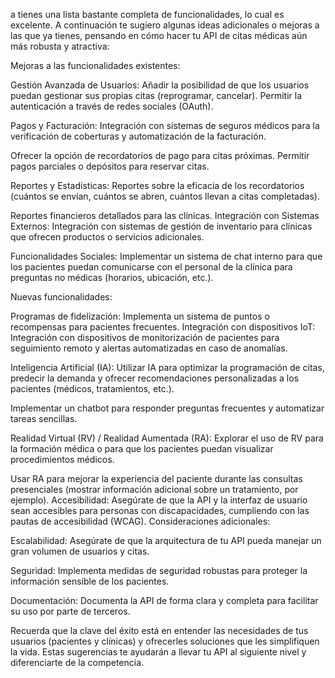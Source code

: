 a tienes una lista bastante completa de funcionalidades, lo cual es excelente. A continuación te sugiero algunas ideas adicionales o mejoras a las que ya tienes, pensando en cómo hacer tu API de citas médicas aún más robusta y atractiva:

Mejoras a las funcionalidades existentes:

Gestión Avanzada de Usuarios: Añadir la posibilidad de que los usuarios puedan gestionar sus propias citas (reprogramar, cancelar). Permitir la autenticación a través de redes sociales (OAuth).

Pagos y Facturación: Integración con sistemas de seguros médicos para la verificación de coberturas y automatización de la facturación.

Ofrecer la opción de recordatorios de pago para citas próximas. Permitir pagos parciales o depósitos para reservar citas.

Reportes y Estadísticas: Reportes sobre la eficacia de los recordatorios (cuántos se envían, cuántos se abren, cuántos llevan a citas completadas).

Reportes financieros detallados para las clínicas.
Integración con Sistemas Externos: Integración con sistemas de gestión de inventario para clínicas que ofrecen productos o servicios adicionales.

Funcionalidades Sociales: Implementar un sistema de chat interno para que los pacientes puedan comunicarse con el personal de la clínica para preguntas no médicas (horarios, ubicación, etc.).

Nuevas funcionalidades:

Programas de fidelización: Implementa un sistema de puntos o recompensas para pacientes frecuentes.
Integración con dispositivos IoT: Integración con dispositivos de monitorización de pacientes para seguimiento remoto y alertas automatizadas en caso de anomalías.

Inteligencia Artificial (IA): Utilizar IA para optimizar la programación de citas, predecir la demanda y ofrecer recomendaciones personalizadas a los pacientes (médicos, tratamientos, etc.).

Implementar un chatbot para responder preguntas frecuentes y automatizar tareas sencillas.

Realidad Virtual (RV) / Realidad Aumentada (RA): Explorar el uso de RV para la formación médica o para que los pacientes puedan visualizar procedimientos médicos.

Usar RA para mejorar la experiencia del paciente durante las consultas presenciales (mostrar información adicional sobre un tratamiento, por ejemplo).
Accesibilidad: Asegúrate de que la API y la interfaz de usuario sean accesibles para personas con discapacidades, cumpliendo con las pautas de accesibilidad (WCAG).
Consideraciones adicionales:

Escalabilidad: Asegúrate de que la arquitectura de tu API pueda manejar un gran volumen de usuarios y citas.

Seguridad: Implementa medidas de seguridad robustas para proteger la información sensible de los pacientes.

Documentación: Documenta la API de forma clara y completa para facilitar su uso por parte de terceros.

Recuerda que la clave del éxito está en entender las necesidades de tus usuarios (pacientes y clínicas) y ofrecerles soluciones que les simplifiquen la vida. Estas sugerencias te ayudarán a llevar tu API al siguiente nivel y diferenciarte de la competencia.
